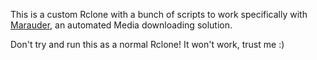 This is a custom Rclone with a bunch of scripts to work specifically with [Marauder](https://github.com/Makeshift/Marauder), an automated Media downloading solution.

Don't try and run this as a normal Rclone! It won't work, trust me :)